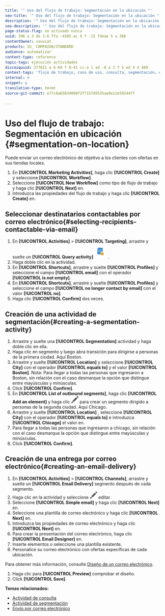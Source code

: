 ```yaml
---
title: '" Uso del flujo de trabajo: Segmentación en la ubicación "'
seo-title: '" Uso del flujo de trabajo: Segmentación en la ubicación "'
description: '" Uso del flujo de trabajo: Segmentación en la ubicación "'
seo-description: '" Uso del flujo de trabajo: Segmentación en la ubicación "'
page-status-flag: no activado nunca
uuid: 396 a 3 de 1-6 ffa -4385-ac 9 f -15 fdeae 5 a 366
contentOwner: sauviat
products: SG_ CAMPAIGN/STANDARD
audience: automatizar
content-type: reference
topic-tags: ejecución actividades
discoiquuid: 377821 e 6-69 f 8-41 cc-a 1 ad -8 a 2 f 5 ed 4 d 409
context-tags: 'flujo de trabajo, caso de uso, consulta, segmentación, entrega '
internal: n
snippet: y
translation-type: tm+mt
source-git-commit: e77c8a65834009f2f7157d9535ae8e12e59244ff

---
```



# Uso del flujo de trabajo: Segmentación en ubicación {#segmentation-on-location}

Puede enviar un correo electrónico de objetivo a los clientes con ofertas en sus tiendas locales.

1. En **[!UICONTROL Marketing Activities]**, haga clic **[!UICONTROL Create]** y seleccione **[!UICONTROL Workflow]**.
1. Seleccione **[!UICONTROL New Workflow]** como tipo de flujo de trabajo y haga clic **[!UICONTROL Next]** en.
1. Introduzca las propiedades del flujo de trabajo y haga clic **[!UICONTROL Create]** en.

## Seleccionar destinatarios contactables por correo electrónico{#selecting-recipients-contactable-via-email}

1. En **[!UICONTROL Activities]** &gt; **[!UICONTROL Targeting]**, arrastre y suelte un **[!UICONTROL Query activity]**![](assets/query.png).
1. Haga doble clic en la actividad.
1. En **[!UICONTROL Shortcuts]**, arrastre y suelte **[!UICONTROL Profiles]** y seleccione el campo **[!UICONTROL email]** con el operador **[!UICONTROL is not empty]**.
1. En **[!UICONTROL Shortcuts]**, arrastre y suelte **[!UICONTROL Profiles]** y seleccione el campo **[!UICONTROL no longer contact by email]** con el valor **[!UICONTROL no]**.
1. Haga clic **[!UICONTROL Confirm]** dos veces.

## Creación de una actividad de segmentación{#creating-a-segmentation-activity}

1. Arrastre y suelte una **[!UICONTROL Segmentation]** actividad y haga doble clic en ella.
1. Haga clic en segmento y luego abra transición para dirigirse a personas de la primera ciudad. Aquí Boston.
1. Arrastre y suelte **[!UICONTROL Location]** y seleccione **[!UICONTROL City]** con el operador **[!UICONTROL equals to]** y el valor **[!UICONTROL Boston]**.
Nota: Para llegar a todas las personas que ingresaron a Boston, sin relación con el caso desmarque la opción que distingue entre mayúsculas y minúsculas.
1. Click **[!UICONTROL Confirm]**.
1. En **[!UICONTROL List of outbound segments]**, haga clic **[!UICONTROL Add an element]** y haga clic ![](assets/edit_darkgrey-24px.png) para crear un segmento dirigido a personas de la segunda ciudad. Aquí Chicago.
1. Arrastre y suelte **[!UICONTROL Location]** , seleccione **[!UICONTROL City]** con el operador **[!UICONTROL equals to]** e introduzca **[!UICONTROL Chicago]** el valor en.
1. Para llegar a todas las personas que ingresaron a chicago, sin relación con el caso desmarque la opción que distingue entre mayúsculas y minúsculas.
1. Click **[!UICONTROL Confirm]**.

## Creación de una entrega por correo electrónico{#creating-an-email-delivery}

1. En **[!UICONTROL Activities]** &gt; **[!UICONTROL Channels]**, arrastre y suelte un **[!UICONTROL Email Delivery]** segmento después de cada segmento.
1. Haga clic en la actividad y seleccione ![](assets/edit_darkgrey-24px.png) editar.
1. Seleccione **[!UICONTROL Simple email]** y haga clic **[!UICONTROL Next]** en.
1. Seleccione una plantilla de correo electrónico y haga clic **[!UICONTROL Next]** en.
1. Introduzca las propiedades de correo electrónico y haga clic **[!UICONTROL Next]** en.
1. Para crear la presentación del correo electrónico, haga clic **[!UICONTROL Email Designer]** en.
1. Inserte elementos o seleccione una plantilla existente.
1. Personalice su correo electrónico con ofertas específicas de cada ubicación.

Para obtener más información, consulte [Diseño de un correo electrónico](../../designing/using/about-email-content-design.md#designing-an-email-content-from-scratch).

1. Haga clic para **[!UICONTROL Preview]** comprobar el diseño.
1. Click **[!UICONTROL Save]**.

**Temas relacionados:**

* [Actividad de consulta](../../automating/using/query.md)
* [Actividad de segmentación](../../automating/using/segmentation.md)
* [Envío por correo electrónico](../../automating/using/email-delivery.md)
